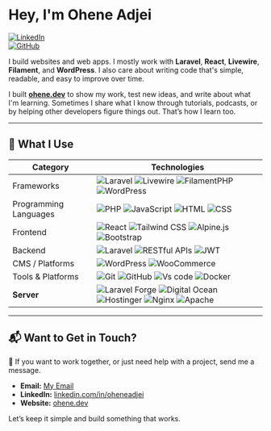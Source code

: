 # Hey, I'm Ohene Adjei

[![LinkedIn](https://img.shields.io/badge/LinkedIn-blue?style=flat&logo=linkedin&labelColor=blue)](https://www.linkedin.com/in/oheneadjei)  
[![GitHub](https://img.shields.io/badge/GitHub-black?style=flat&logo=github)](https://github.com/oheneadjei)

I build websites and web apps. I mostly work with **Laravel**, **React**, **Livewire**, **Filament**, and **WordPress**. I also care about writing code that's simple, readable, and easy to improve over time.

I built [**ohene.dev**](https://ohene.dev) to show my work, test new ideas, and write about what I'm learning. Sometimes I share what I know through tutorials, podcasts, or by helping other developers figure things out. That’s how I learn too.


---

## 🧠 What I Use

| **Category**            | **Technologies**                                                                                                                                                           |
|-------------------------|---------------------------------------------------------------------------------------------------------------------------------------------------------------------------|
| Frameworks              | ![Laravel](https://img.shields.io/badge/Laravel-red?logo=laravel&logoColor=red&labelColor=white) ![Livewire](https://img.shields.io/badge/Livewire-%23ec4899?logo=livewire&logoColor=%23ec4899&labelColor=white) ![FilamentPHP](https://img.shields.io/badge/Filament-blueviolet) ![WordPress](https://img.shields.io/badge/WordPress-blue) |
| Programming Languages | ![PHP](https://img.shields.io/badge/PHP-indigo) ![JavaScript](https://img.shields.io/badge/JavaScript-yellow) ![HTML](https://img.shields.io/badge/HTML-red) ![CSS](https://img.shields.io/badge/CSS-blue) |
| Frontend                |   ![React](https://img.shields.io/badge/React-blue?logo=react&logoColor=blue&labelColor=white) ![Tailwind CSS](https://img.shields.io/badge/Tailwind_CSS-lightblue) ![Alpine.js](https://img.shields.io/badge/Alpine.js-teal) ![Bootstrap](https://img.shields.io/badge/Bootstrap-purple) |
| Backend                 | ![Laravel](https://img.shields.io/badge/Laravel-orange) ![RESTful APIs](https://img.shields.io/badge/RESTful_APIs-maroon) ![JWT](https://img.shields.io/badge/JWT-red) |
| CMS / Platforms         | ![WordPress](https://img.shields.io/badge/WordPress-darkblue) ![WooCommerce](https://img.shields.io/badge/WooCommerce-pink) |
| Tools & Platforms       | ![Git](https://img.shields.io/badge/Git-orange) ![GitHub](https://img.shields.io/badge/GitHub-black) ![Vs code](https://img.shields.io/badge/Vs_Code-blue) ![Docker](https://img.shields.io/badge/Docker-blue) |
| **Server**              | ![Laravel Forge](https://img.shields.io/badge/Laravel_Forge-green) ![Digital Ocean](https://img.shields.io/badge/Digital_Ocean-blue) ![Hostinger](https://img.shields.io/badge/Hostinger-purple) ![Nginx](https://img.shields.io/badge/Nginx-darkgreen) ![Apache](https://img.shields.io/badge/Apache-gray) |

---

## 📬 Want to Get in Touch?

🚀 If you want to work together, or just need help with a project, send me a message.

- **Email:** [My Email](mailto:oheneadjei.dev@gmail.com)  
- **LinkedIn:** [linkedin.com/in/oheneadjei](https://www.linkedin.com/in/oheneadjei)  
- **Website:** [ohene.dev](https://ohene.dev)  

Let’s keep it simple and build something that works.
